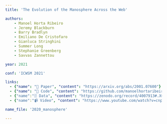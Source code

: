 ```yaml
---
title: 'The Evolution of the Manosphere Across the Web'

authors:
    - Manoel Horta Ribeiro
    - Jeremy Blackburn
    - Barry Bradlyn 
    - Emiliano De Cristofaro
    - Gianluca Stringhini
    - Summer Long
    - Stephanie Greenberg
    - Savvas Zannettou

year: 2021

conf: 'ICWSM 2021'

links:
  - {"name": "📜 Paper", "content": "https://arxiv.org/abs/2001.07600"}
  - {"name": "🔗️ Code", "content": "https://github.com/manoelhortaribeiro/manosphere_analysis"}
  - {"name":"🗄️ Data", "content": "https://zenodo.org/record/4007913#.X0ubptMzZQI"}
  - {"name":"📹 Video", "content": "https://www.youtube.com/watch?v=cnpQxLcalxg"}

name_file: '2020_manosphere'

---
```

